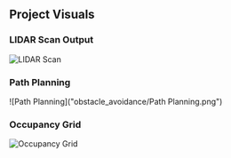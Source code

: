 ## Project Visuals

### LIDAR Scan Output
![LIDAR Scan](obstacle_avoidance/lidar_output.png)

### Path Planning
![Path Planning]("obstacle_avoidance/Path Planning.png")

### Occupancy Grid
![Occupancy Grid](obstacle_avoidance/occupancy_grid.png)
